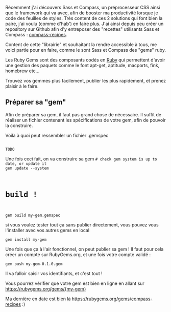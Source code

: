 Récemment j'ai découvers Sass et Compass, un préprocesseur CSS ainsi que le framework qui va avec, afin de booster ma productivité lorsque je code des feuilles de styles. Très content de ces 2 solutions qui font bien la paire, j'ai voulu (comme d'hab') en faire plus.
J'ai ainsi depuis peu créer un repository sur Github afin d'y entreposer des "recettes" utilisants Sass et Compass : <a href="https://github.com/MoOx/compass-recipes">compass-recipes</a>.

Content de cette "librairie" et souhaitant la rendre accessible à tous, me voici partie pour en faire, comme le sont Sass et Compass des "gems" ruby.

Les Ruby Gems sont des composants codés en <a href="http://www.rubyfrance.org/documentations/rubygem---introduction/">Ruby</a> qui permettent d'avoir une gestion des paquets comme le font apt-get, aptitude, macports, fink, homebrew etc...

Trouvez vos gemmes plus facilement, publier les plus rapidement, et prenez plaisir à le faire.

<h2>Préparer sa "gem"</h2>

Afin de préparer sa gem, il faut pas grand chose de nécessaire. Il suffit de réaliser un fichier contenant les spécifications de votre gem, afin de pouvoir la construire.

Voilà à quoi peut ressembler un fichier .gemspec

<code class="block ruby">
TODO
</code>

Une fois ceci fait, on va construire sa gem
<code class="block shell"># check gem system is up to date, or update it
gem update --system
# build !
gem build my-gem.gemspec</code>

si vous voulez tester tout ça sans publier directement, vous pouvez vous l'installer avec vos autres gems en local

<code class="block shell">gem install my-gem</code>

Une fois que ça à l'air fonctionnel, on peut publier sa gem !
Il faut pour cela créer un compte sur RubyGems.org, et une fois votre compte validé :

<code class="block shell">gem push my-gem-0.1.0.gem</code>

Il va falloir saisir vos identifiants, et c'est tout !

Vous pourrez vérifier que votre gem est bien en ligne en allant sur https://rubygems.org/gems/{my-gem}

Ma dernière en date est bien là https://rubygems.org/gems/compass-recipes :)
